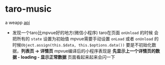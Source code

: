 # taro-music
a weapp
[api](https://github.com/Binaryify/NeteaseCloudMusicApi)

* 发现一个taro比mpvue好的地方(微信小程序)
    taro在页面 `onUnload` 的时候 会把所有的 `state` 设置为初始值
    mpvue需要手动设置 `onLoad` 或者 `onUnload` 的时候`Object.assign(this.$data, this.$options.data())`
    要是不初始化数据，**列表页 -> 详情页** mpvue编译后的小程序表现是 **先显示上一个详情页的数据 - loading - 显示正常数据** 
    页面看起来起来会闪一下
